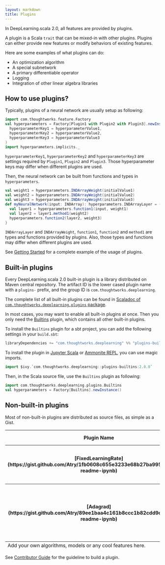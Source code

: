 ```yaml
---
layout: markdown
title: Plugins
---
```


In DeepLearning.scala 2.0, all features are provided by plugins.

A plugin is a Scala `trait` that can be mixed-in with other plugins. Plugins can either provide new features or modify behaviors of existing features.

Here are some examples of what plugins can do:

* An optimization algorithm
* A special subnetwork
* A primary differentiable operator
* Logging
* Integration of other linear algebra libraries

## How to use plugins?

Typically, plugins of a neural network are usually setup as following:

``` scala
import com.thoughtworks.feature.Factory
val hyperparameters = Factory[Plugin1 with Plugin2 with Plugin3].newInstance(
  hyperparameterKey1 = hyperparameterValue1,
  hyperparameterKey2 = hyperparameterValue2,
  hyperparameterKey3 = hyperparameterValue3
)
import hyperparameters.implicits._
```

`hyperparameterKey1`, `hyperparameterKey2` and `hyperparameterKey3` are settings required by `Plugin1`, `Plugin2` and `Plugin3`. Those hyperparameter keys may differ when different plugins are used.

Then, the neural network can be built from functions and types in `hyperparameters`.

``` scala
val weight1 = hyperparameters.INDArrayWeight(initialValue1)
val weight2 = hyperparameters.INDArrayWeight(initialValue2)
val weight3 = hyperparameters.INDArrayWeight(initialValue3)
def myNeuralNetwork(input: INDArray): hyperparameters.INDArrayLayer = {
  val layer1 = hyperparameters.function1(input, weight1)
  val layer2 = layer1.method1(weight2)
  hyperparameters.function2(layer2, weight3)
}
```

`INDArrayLayer` and `INDArrayWeight`, `function1`, `function2` and `method1` are types and functions provided by plugins. Also, those types and functions may differ when different plugins are used.

See [Getting Started](demo/2.0.0-Preview/GettingStarted.html) for a complete example of the usage of plugins.

## Built-in plugins

Every DeepLearning.scala 2.0 built-in plugin is a library distributed on Maven central repository. The artifact ID is the lower cased plugin name with a `plugins-` prefix, and
the group ID is `com.thoughtworks.deeplearning`.

The complete list of all built-in plugins can be found in [Scaladoc of `com.thoughtworks.deeplearning.plugins` package](https://javadoc.io/page/com.thoughtworks.deeplearning/deeplearning_2.11/latest/com/thoughtworks/deeplearning/plugins/package.html).

In most cases, you may want to enable all built-in plugins at once. Then you only need the [Builtins](https://javadoc.io/page/com.thoughtworks.deeplearning/plugins-builtins_2.11/latest/com/thoughtworks/deeplearning/plugins/Builtins.html) plugin, which contains all other built-in plugins.

To install the `Builtins` plugin for a sbt project, you can add the following settings in your `build.sbt`:

``` scala
libraryDependencies += "com.thoughtworks.deeplearning" %% "plugins-builtins" % "latest.release"
```

To install the plugin in [Jupyter Scala](https://github.com/alexarchambault/jupyter-scala) or [Ammonite REPL](http://ammonite.io/), you can use magic imports.

``` scala
import $ivy.`com.thoughtworks.deeplearning::plugins-builtins:2.0.0`
```

Then, in the Scala source file, use the `Builtins` plugin as following:
``` scala
import com.thoughtworks.deeplearning.plugins.Builtins
val hyperparameters = Factory[Builtins].newInstance()
```


## Non-built-in plugins

Most of non-built-in plugins are distributed as source files, as simple as a Gist.

<table>
<thead>
<th>
Plugin Name
</th>
<th>
Plugin Description
</th>
</thead>
<tbody>
<tr>
<th>
[FixedLearningRate](https://gist.github.com/Atry/1fb0608c655e3233e68b27ba99515f16#file-readme-ipynb)
</th>
<td>
Setup fixed learning rate when training INDArray weights.
</td>
</tr>
<tr>
<th>
[Adagrad](https://gist.github.com/Atry/89ee1baa4c161b8ccc1b82cdd9c109fe#file-readme-ipynb)
</th>
<td>
An adaptive gradient algorithm with per-parameter learning rate for INDArray weights.
</td>
</tr>
</tbody>
<tfoot>
<tr>
<td colspan="2">Add your own algorithms, models or any cool features here.</td>
</tr>
</tfoot>
</table>

See [Contributor Guide](demo/2.0.0-Preview/ContributorGuide.html) for the guideline to build a plugin.
